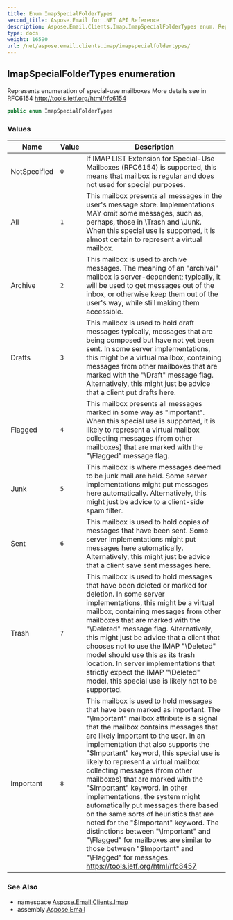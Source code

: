 ```yaml
---
title: Enum ImapSpecialFolderTypes
second_title: Aspose.Email for .NET API Reference
description: Aspose.Email.Clients.Imap.ImapSpecialFolderTypes enum. Represents enumeration of specialuse mailboxes More details see in RFC6154 http//tools.ietf.org/html/rfc6154
type: docs
weight: 16590
url: /net/aspose.email.clients.imap/imapspecialfoldertypes/
---
```

## ImapSpecialFolderTypes enumeration

Represents enumeration of special-use mailboxes More details see in RFC6154 http://tools.ietf.org/html/rfc6154

```csharp
public enum ImapSpecialFolderTypes
```

### Values

| Name | Value | Description |
| --- | --- | --- |
| NotSpecified | `0` | If IMAP LIST Extension for Special-Use Mailboxes (RFC6154) is supported, this means that mailbox is regular and does not used for special purposes. |
| All | `1` | This mailbox presents all messages in the user's message store. Implementations MAY omit some messages, such as, perhaps, those in \Trash and \Junk. When this special use is supported, it is almost certain to represent a virtual mailbox. |
| Archive | `2` | This mailbox is used to archive messages. The meaning of an "archival" mailbox is server-dependent; typically, it will be used to get messages out of the inbox, or otherwise keep them out of the user's way, while still making them accessible. |
| Drafts | `3` | This mailbox is used to hold draft messages typically, messages that are being composed but have not yet been sent. In some server implementations, this might be a virtual mailbox, containing messages from other mailboxes that are marked with the "\Draft" message flag. Alternatively, this might just be advice that a client put drafts here. |
| Flagged | `4` | This mailbox presents all messages marked in some way as "important". When this special use is supported, it is likely to represent a virtual mailbox collecting messages (from other mailboxes) that are marked with the "\Flagged" message flag. |
| Junk | `5` | This mailbox is where messages deemed to be junk mail are held. Some server implementations might put messages here automatically. Alternatively, this might just be advice to a client-side spam filter. |
| Sent | `6` | This mailbox is used to hold copies of messages that have been sent. Some server implementations might put messages here automatically. Alternatively, this might just be advice that a client save sent messages here. |
| Trash | `7` | This mailbox is used to hold messages that have been deleted or marked for deletion. In some server implementations, this might be a virtual mailbox, containing messages from other mailboxes that are marked with the "\Deleted" message flag. Alternatively, this might just be advice that a client that chooses not to use the IMAP "\Deleted" model should use this as its trash location. In server implementations that strictly expect the IMAP "\Deleted" model, this special use is likely not to be supported. |
| Important | `8` | This mailbox is used to hold messages that have been marked as important. The "\Important" mailbox attribute is a signal that the mailbox contains messages that are likely important to the user. In an implementation that also supports the "$Important" keyword, this special use is likely to represent a virtual mailbox collecting messages (from other mailboxes) that are marked with the "$Important" keyword. In other implementations, the system might automatically put messages there based on the same sorts of heuristics that are noted for the "$Important" keyword. The distinctions between "\Important" and "\Flagged" for mailboxes are similar to those between "$Important" and "\Flagged" for messages. https://tools.ietf.org/html/rfc8457 |

### See Also

* namespace [Aspose.Email.Clients.Imap](../../aspose.email.clients.imap/)
* assembly [Aspose.Email](../../)


